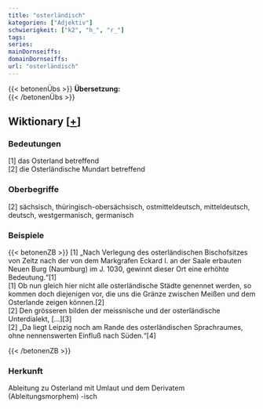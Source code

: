 ```yaml
---
title: "osterländisch"
kategorien: ["Adjektiv"]
schwierigkeit: ["k2", "h_", "r_"]
tags:
series:
mainDornseiffs:
domainDornseiffs:
url: "osterländisch"
---
```


{{< betonenÜbs >}}
**Übersetzung:**  
{{< /betonenÜbs >}}

## Wiktionary [[+](https://de.wiktionary.org/wiki/osterländisch)]

### Bedeutungen
[1] das Osterland betreffend  
[2] die Osterländische Mundart betreffend  

### Oberbegriffe
[2] sächsisch, thüringisch-obersächsisch, ostmitteldeutsch, mitteldeutsch, deutsch, westgermanisch, germanisch  

### Beispiele
{{< betonenZB >}}
[1] „Nach Verlegung des osterländischen Bischofsitzes von Zeitz nach der von dem Markgrafen Eckard I. an der Saale erbauten Neuen Burg (Naumburg) im J. 1030, gewinnt dieser Ort eine erhöhte Bedeutung.“[1]  
[1] Ob nun gleich hier nicht alle osterländische Städte genennet werden, so kommen doch diejenigen vor, die uns die Gränze zwischen Meißen und dem Osterlande zeigen können.[2]  
[2] Den grösseren bilden der meissnische und der osterländische Unterdialekt, […][3]  
[2] „Da liegt Leipzig noch am Rande des osterländischen Sprachraumes, ohne nennenswerten Einfluß nach Süden.“[4]  

{{< /betonenZB >}}
### Herkunft
Ableitung zu Osterland mit Umlaut und dem Derivatem (Ableitungsmorphem) -isch  



